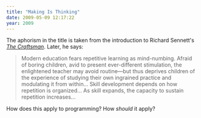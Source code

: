 ```yaml
---
title: "Making Is Thinking"
date: 2009-05-09 12:17:22
year: 2009
---
```

The aphorism in the title is taken from the introduction to Richard Sennett's <a href="http://www.amazon.com/Craftsman-Prof-Richard-Sennett/dp/0300119097"><em>The Craftsman</em></a>.  Later, he says:
<blockquote>Modern education fears repetitive learning as mind-numbing. Afraid of boring children, avid to present ever-different stimulation, the enlightened teacher may avoid routine—but thus deprives children of the experience of studying their own ingrained practice and modulating it from within... Skill development depends on how repetition is organized... As skill expands, the capacity to sustain repetition increases...</blockquote>
How does this apply to programming?  How <em>should</em> it apply?
